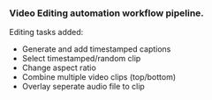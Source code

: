 ### Video Editing automation workflow pipeline.

Editing tasks added:

* Generate and add timestamped captions
* Select timestamped/random clip
* Change aspect ratio
* Combine multiple video clips (top/bottom)
* Overlay seperate audio file to clip